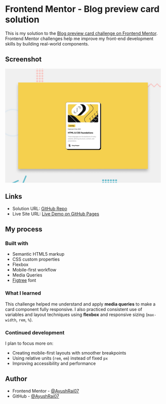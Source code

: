 # Frontend Mentor - Blog preview card solution

This is my solution to the [Blog preview card challenge on Frontend Mentor](https://www.frontendmentor.io/challenges/blog-preview-card-ckPaj01IcS). Frontend Mentor challenges help me improve my front-end development skills by building real-world components.

## Screenshot

![Design Screenshot](preview.jpg)

## Links

- Solution URL: [GitHub Repo](https://github.com/AyushRai07/blog-preview-card.git)
- Live Site URL: [Live Demo on GitHub Pages](https://ayushrai07.github.io/blog-preview-card/)

## My process

### Built with

- Semantic HTML5 markup
- CSS custom properties
- Flexbox
- Mobile-first workflow
- Media Queries
- [Figtree](https://fonts.google.com/specimen/Figtree) font

### What I learned

This challenge helped me understand and apply **media queries** to make a card component fully responsive. I also practiced consistent use of variables and layout techniques using **flexbox** and responsive sizing (`max-width`, `rem`, `%`).

### Continued development

I plan to focus more on:
- Creating mobile-first layouts with smoother breakpoints
- Using relative units (`rem`, `em`) instead of fixed `px`
- Improving accessibility and performance

## Author

- Frontend Mentor - [@AyushRai07](https://www.frontendmentor.io/profile/AyushRai07)
- GitHub - [@AyushRai07](https://github.com/AyushRai07)
